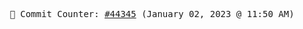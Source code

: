 <p align="center">
    <samp>
        📮 Commit Counter: <a href="https://github.com/Javascript-void0/Javascript-void0/commits/main">#44345</a> (January 02, 2023 @ 11:50 AM)
    </samp>
</p>